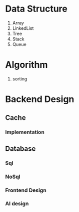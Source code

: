 # Data Structure
1. Array
2. LinkedList
3. Tree
4. Stack
5. Queue



# Algorithm
1. sorting
   

# Backend Design

## Cache

### Implementation

## Database

### Sql

### NoSql

### Frontend Design

### AI design